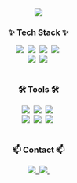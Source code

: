 <!--Header-->
<div align="center">
  <img src="https://capsule-render.vercel.app/api?type=venom&color=auto&height=300&section=header&text=SEONYOUNG&fontSize=80" />
</div>

<!--내용 부분-->
<h3 align="center">✨ Tech Stack ✨</h3>
<div align="center">
  <img src="https://img.shields.io/badge/html5-E34F26.svg?style=for-the-badge&logo=html5&logoColor=white" />&nbsp
  <img src="https://img.shields.io/badge/javascript-F7DF1E.svg?style=for-the-badge&logo=javascript&logoColor=20232a" />&nbsp
  <img src="https://img.shields.io/badge/jquery-0769AD.svg?style=for-the-badge&logo=jquery&logoColor=20232a" />&nbsp
  <img src="https://img.shields.io/badge/react-20232a.svg?style=for-the-badge&logo=react&logoColor=61DAFB" />&nbsp
</div>

<div align="center">
<!--   <img src="https://img.shields.io/badge/styled--components-DB7093?style=for-the-badge&logo=styled-components&logoColor=ffd35b" />&nbsp -->
<!--   <img src="https://img.shields.io/badge/tailwindcss-1daabb.svg?style=for-the-badge&logo=tailwind-css&logoColor=white" />&nbsp -->
  <img src="https://img.shields.io/badge/css3-1572B6.svg?style=for-the-badge&logo=css3&logoColor=white" />&nbsp
  <img src="https://img.shields.io/badge/bootstrap-7952B3.svg?style=for-the-badge&logo=bootstrap&logoColor=white" />&nbsp
</div>

<br>

<!-- <div align="center"> -->
<!--   <img src="https://img.shields.io/badge/typescript-007ACC.svg?style=for-the-badge&logo=typescript&logoColor=white" />&nbsp
  <img src="https://img.shields.io/badge/next.js-3578E5?style=for-the-badge&logo=Next.js&logoColor=white" />&nbsp
  <img src="https://img.shields.io/badge/React%20Query-FF4154?style=for-the-badge&logo=react%20query&logoColor=white" />&nbsp -->
<!-- </div> -->

<h3 align="center">🛠 Tools 🛠</h3>
<div align="center">
  <img src="https://img.shields.io/badge/git-F05033.svg?style=for-the-badge&logo=git&logoColor=white" />&nbsp
  <img src="https://img.shields.io/badge/github-181717.svg?style=for-the-badge&logo=github&logoColor=white" />&nbsp
  <img src="https://img.shields.io/badge/Notion-F3F3F3.svg?style=for-the-badge&logo=notion&logoColor=black" />&nbsp
</div>

<div align="center">
  <img src="https://img.shields.io/badge/adobe%20photoshop-08253c.svg?style=for-the-badge&logo=adobe%20photoshop&logoColor=fff" />&nbsp
  <img src="https://img.shields.io/badge/adobe%20illustrator-310104.svg?style=for-the-badge&logo=adobe%20photoshop&logoColor=fff" />&nbsp
  <img src="https://img.shields.io/badge/figma-24CB71.svg?style=for-the-badge&logo=figma&logoColor=white" />&nbsp
</div>

<!-- <div align="center"> -->
<!--   <img src="https://img.shields.io/badge/VSCode-23A9F2.svg?style=for-the-badge&logo=vscode&logoColor=22ABF3" />&nbsp -->
<!--   <img src="https://img.shields.io/badge/Colab-2C2C32.svg?style=for-the-badge&logo=googlecolab&logoColor=F9AB00" />&nbsp -->
<!-- </div> -->

<br>

<h3 align="center">📫 Contact 📫</h3>
<div align="center">
  <a href="[https://velog.io/@oka1313](https://seon-xero.tistory.com/)">
    <img src="https://img.shields.io/badge/Tstory-FE5B4B?style=for-the-badge&logo=Tstory&logoColor=white" />&nbsp
  </a>
  <a href="mailto:seon.xero@gmail.com">
    <img
      src="https://img.shields.io/badge/seon.xero@gmail.com-181717?style=for-the-badge&logo=gmail&logoColor=white"/>&nbsp
  </a>
</div>
